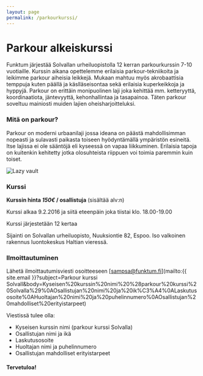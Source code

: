 ```yaml
---
layout: page
permalink: /parkourkurssi/
---
```

# Parkour alkeiskurssi

Funktum järjestää Solvallan urheiluopistolla 12 kerran parkourkurssin 7-10 vuotiaille. Kurssin aikana opettelemme erilaisia 
parkour-tekniikoita ja leikimme parkour aiheisia leikkejä. Mukaan mahtuu myös akrobaattisia temppuja kuten päällä ja käslläseisontaa
sekä erilaisia kuperkeikkoja ja hyppyjä. Parkour on erittäin monipuolinen laji joka kehittää mm. ketteryyttä, koordinaatiota, jäntevyyttä, kehonhallintaa ja tasapainoa. Täten parkour soveltuu mainiosti muiden lajien oheisharjoitteluksi.

### Mitä on parkour?

Parkour on moderni urbaanilaji jossa ideana on päästä mahdollisimman nopeasti ja sulavasti paikasta toiseen hyödyntämällä ympäristön esineitä.
Itse lajissa ei ole sääntöjä eli kyseessä on vapaa liikkuminen. Erilaisia tapoja on kuitenkin kehitetty jotka olosuhteista
riippuen voi toimia paremmin kuin toiset. 

![Lazy vault]({{site.baseurl}}/media/Parkour.jpg)

### Kurssi

**Kurssin hinta _150€_ / osallistuja** (sisältää alv:n)

Kurssi alkaa 9.2.2016 ja siitä eteenpäin joka tiistai klo. 18.00-19.00

Kurssi järjestetään 12 kertaa

Sijainti on Solvallan urheiluopisto, Nuuksiontie 82, Espoo. Iso valkoinen rakennus luontokeskus Haltian vieressä.

### Ilmoittautuminen

Lähetä ilmoittautumisviesti osoitteeseen [sampsa@funktum.fi](mailto:{{ site.email }}?subject=Parkour kurssi Solvall&body=Kyseisen%20kurssin%20nimi%20%28parkour%20kurssi%20Solvalla%29%0AOsallistujan%20nimi%20ja%20ik%C3%A4%0ALaskutusosoite%0AHuoltajan%20nimi%20ja%20puhelinnumero%0AOsallistujan%20mahdolliset%20erityistarpeet)

Viestissä tulee olla:

- Kyseisen kurssin nimi (parkour kurssi Solvalla)
- Osallistujan nimi ja ikä
- Laskutusosoite
- Huoltajan nimi ja puhelinnumero
- Osallistujan mahdolliset erityistarpeet


#### Tervetuloa!
